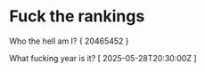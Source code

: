 # Fuck the rankings

Who the hell am I?
{ 20465452 }

What fucking year is it?
[ 2025-05-28T20:30:00Z ]
